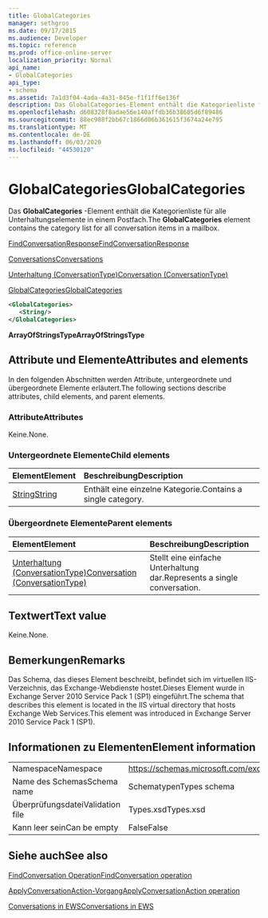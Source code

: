 ```yaml
---
title: GlobalCategories
manager: sethgros
ms.date: 09/17/2015
ms.audience: Developer
ms.topic: reference
ms.prod: office-online-server
localization_priority: Normal
api_name:
- GlobalCategories
api_type:
- schema
ms.assetid: 7a1d3f04-4ada-4a31-845e-f1f1ff6e136f
description: Das GlobalCategories-Element enthält die Kategorienliste für alle Unterhaltungselemente in einem Postfach.
ms.openlocfilehash: d608328f8adae56e140affdb36b38605d6f89486
ms.sourcegitcommit: 88ec988f2bb67c1866d06b361615f3674a24e795
ms.translationtype: MT
ms.contentlocale: de-DE
ms.lasthandoff: 06/03/2020
ms.locfileid: "44530120"
---
```

# <a name="globalcategories"></a><span data-ttu-id="0857a-103">GlobalCategories</span><span class="sxs-lookup"><span data-stu-id="0857a-103">GlobalCategories</span></span>

<span data-ttu-id="0857a-104">Das **GlobalCategories** -Element enthält die Kategorienliste für alle Unterhaltungselemente in einem Postfach.</span><span class="sxs-lookup"><span data-stu-id="0857a-104">The **GlobalCategories** element contains the category list for all conversation items in a mailbox.</span></span> 
  
[<span data-ttu-id="0857a-105">FindConversationResponse</span><span class="sxs-lookup"><span data-stu-id="0857a-105">FindConversationResponse</span></span>](findconversationresponse.md)
  
[<span data-ttu-id="0857a-106">Conversations</span><span class="sxs-lookup"><span data-stu-id="0857a-106">Conversations</span></span>](conversations-ex15websvcsotherref.md)
  
[<span data-ttu-id="0857a-107">Unterhaltung (ConversationType)</span><span class="sxs-lookup"><span data-stu-id="0857a-107">Conversation (ConversationType)</span></span>](conversation-conversationtype.md)
  
[<span data-ttu-id="0857a-108">GlobalCategories</span><span class="sxs-lookup"><span data-stu-id="0857a-108">GlobalCategories</span></span>](globalcategories.md)
  
```XML
<GlobalCategories>
   <String/>
</GlobalCategories>
```

 <span data-ttu-id="0857a-109">**ArrayOfStringsType**</span><span class="sxs-lookup"><span data-stu-id="0857a-109">**ArrayOfStringsType**</span></span>
## <a name="attributes-and-elements"></a><span data-ttu-id="0857a-110">Attribute und Elemente</span><span class="sxs-lookup"><span data-stu-id="0857a-110">Attributes and elements</span></span>

<span data-ttu-id="0857a-111">In den folgenden Abschnitten werden Attribute, untergeordnete und übergeordnete Elemente erläutert.</span><span class="sxs-lookup"><span data-stu-id="0857a-111">The following sections describe attributes, child elements, and parent elements.</span></span>
  
### <a name="attributes"></a><span data-ttu-id="0857a-112">Attribute</span><span class="sxs-lookup"><span data-stu-id="0857a-112">Attributes</span></span>

<span data-ttu-id="0857a-113">Keine.</span><span class="sxs-lookup"><span data-stu-id="0857a-113">None.</span></span>
  
### <a name="child-elements"></a><span data-ttu-id="0857a-114">Untergeordnete Elemente</span><span class="sxs-lookup"><span data-stu-id="0857a-114">Child elements</span></span>

|<span data-ttu-id="0857a-115">**Element**</span><span class="sxs-lookup"><span data-stu-id="0857a-115">**Element**</span></span>|<span data-ttu-id="0857a-116">**Beschreibung**</span><span class="sxs-lookup"><span data-stu-id="0857a-116">**Description**</span></span>|
|:-----|:-----|
|[<span data-ttu-id="0857a-117">String</span><span class="sxs-lookup"><span data-stu-id="0857a-117">String</span></span>](string.md) <br/> |<span data-ttu-id="0857a-118">Enthält eine einzelne Kategorie.</span><span class="sxs-lookup"><span data-stu-id="0857a-118">Contains a single category.</span></span>  <br/> |
   
### <a name="parent-elements"></a><span data-ttu-id="0857a-119">Übergeordnete Elemente</span><span class="sxs-lookup"><span data-stu-id="0857a-119">Parent elements</span></span>

|<span data-ttu-id="0857a-120">**Element**</span><span class="sxs-lookup"><span data-stu-id="0857a-120">**Element**</span></span>|<span data-ttu-id="0857a-121">**Beschreibung**</span><span class="sxs-lookup"><span data-stu-id="0857a-121">**Description**</span></span>|
|:-----|:-----|
|[<span data-ttu-id="0857a-122">Unterhaltung (ConversationType)</span><span class="sxs-lookup"><span data-stu-id="0857a-122">Conversation (ConversationType)</span></span>](conversation-conversationtype.md) <br/> |<span data-ttu-id="0857a-123">Stellt eine einfache Unterhaltung dar.</span><span class="sxs-lookup"><span data-stu-id="0857a-123">Represents a single conversation.</span></span>  <br/> |
   
## <a name="text-value"></a><span data-ttu-id="0857a-124">Textwert</span><span class="sxs-lookup"><span data-stu-id="0857a-124">Text value</span></span>

<span data-ttu-id="0857a-125">Keine.</span><span class="sxs-lookup"><span data-stu-id="0857a-125">None.</span></span>
  
## <a name="remarks"></a><span data-ttu-id="0857a-126">Bemerkungen</span><span class="sxs-lookup"><span data-stu-id="0857a-126">Remarks</span></span>

<span data-ttu-id="0857a-127">Das Schema, das dieses Element beschreibt, befindet sich im virtuellen IIS-Verzeichnis, das Exchange-Webdienste hostet.Dieses Element wurde in Exchange Server 2010 Service Pack 1 (SP1) eingeführt.</span><span class="sxs-lookup"><span data-stu-id="0857a-127">The schema that describes this element is located in the IIS virtual directory that hosts Exchange Web Services.This element was introduced in Exchange Server 2010 Service Pack 1 (SP1).</span></span>
  
## <a name="element-information"></a><span data-ttu-id="0857a-128">Informationen zu Elementen</span><span class="sxs-lookup"><span data-stu-id="0857a-128">Element information</span></span>

|||
|:-----|:-----|
|<span data-ttu-id="0857a-129">Namespace</span><span class="sxs-lookup"><span data-stu-id="0857a-129">Namespace</span></span>  <br/> |https://schemas.microsoft.com/exchange/services/2006/types  <br/> |
|<span data-ttu-id="0857a-130">Name des Schemas</span><span class="sxs-lookup"><span data-stu-id="0857a-130">Schema name</span></span>  <br/> |<span data-ttu-id="0857a-131">Schematypen</span><span class="sxs-lookup"><span data-stu-id="0857a-131">Types schema</span></span>  <br/> |
|<span data-ttu-id="0857a-132">Überprüfungsdatei</span><span class="sxs-lookup"><span data-stu-id="0857a-132">Validation file</span></span>  <br/> |<span data-ttu-id="0857a-133">Types.xsd</span><span class="sxs-lookup"><span data-stu-id="0857a-133">Types.xsd</span></span>  <br/> |
|<span data-ttu-id="0857a-134">Kann leer sein</span><span class="sxs-lookup"><span data-stu-id="0857a-134">Can be empty</span></span>  <br/> |<span data-ttu-id="0857a-135">False</span><span class="sxs-lookup"><span data-stu-id="0857a-135">False</span></span>  <br/> |
   
## <a name="see-also"></a><span data-ttu-id="0857a-136">Siehe auch</span><span class="sxs-lookup"><span data-stu-id="0857a-136">See also</span></span>



[<span data-ttu-id="0857a-137">FindConversation Operation</span><span class="sxs-lookup"><span data-stu-id="0857a-137">FindConversation operation</span></span>](findconversation-operation.md)
  
[<span data-ttu-id="0857a-138">ApplyConversationAction-Vorgang</span><span class="sxs-lookup"><span data-stu-id="0857a-138">ApplyConversationAction operation</span></span>](applyconversationaction-operation.md)


[<span data-ttu-id="0857a-139">Conversations in EWS</span><span class="sxs-lookup"><span data-stu-id="0857a-139">Conversations in EWS</span></span>](https://msdn.microsoft.com/library/91e64629-db6c-4c94-9dcb-d386232e8467%28Office.15%29.aspx)

